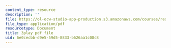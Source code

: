 ```yaml
---
content_type: resource
description: ''
file: https://ol-ocw-studio-app-production.s3.amazonaws.com/courses/res-14-001-abdul-latif-jameel-poverty-action-lab-executive-training-evaluating-social-programs-2009-spring-2009/6e0cecbbd9e559d58833b626aa1c08c8_Z1iXHd349bo.pdf
file_type: application/pdf
resourcetype: Document
title: 3play pdf file
uid: 6e0cecbb-d9e5-59d5-8833-b626aa1c08c8
---
```

